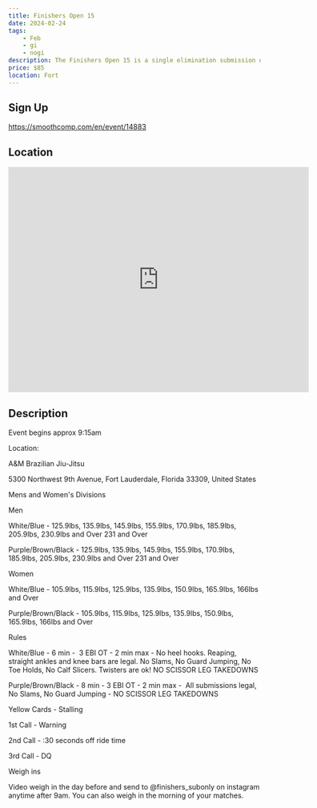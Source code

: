 ```yaml
---
title: Finishers Open 15
date: 2024-02-24
tags:
    - Feb
    - gi 
    - nogi 
description: The Finishers Open 15 is a single elimination submission only, tournament open to the public
price: $85
location: Fort
---
```

## Sign Up
https://smoothcomp.com/en/event/14883

## Location
<iframe src="https://www.google.com/maps/embed?pb=!1m18!1m12!1m3!1d12345.6789!2d-80.1534993!3d26.1922868!2m3!1f0!2f0!3f0!3m2!1i1024!2i768!4f13.1!3m3!1m2!1s0x0%3A0x0!2z26.1922868!5e0!3m2!1sen!2sus!4v1234567890" width="600" height="450" style="border:0;" allowfullscreen="" loading="lazy"></iframe>

## Description
Event begins approx 9:15am


Location: 


A&M Brazilian Jiu-Jitsu


5300 Northwest 9th Avenue, Fort Lauderdale, Florida 33309, United States


Mens and Women's Divisions 


Men


White/Blue - 125.9lbs, 135.9lbs, 145.9lbs, 155.9lbs, 170.9lbs, 185.9lbs, 205.9lbs, 230.9lbs and Over 231 and Over


Purple/Brown/Black - 125.9lbs, 135.9lbs, 145.9lbs, 155.9lbs, 170.9lbs, 185.9lbs, 205.9lbs, 230.9lbs and Over 231 and Over


Women


White/Blue - 105.9lbs, 115.9lbs, 125.9lbs, 135.9lbs, 150.9lbs, 165.9lbs, 166lbs and Over


Purple/Brown/Black - 105.9lbs, 115.9lbs, 125.9lbs, 135.9lbs, 150.9lbs, 165.9lbs, 166lbs and Over


Rules 


White/Blue - 6 min -  3 EBI OT - 2 min max - No heel hooks. Reaping, straight ankles and knee bars are legal. No Slams, No Guard Jumping, No Toe Holds, No Calf Slicers. Twisters are ok! NO SCISSOR LEG TAKEDOWNS


Purple/Brown/Black - 8 min - 3 EBI OT - 2 min max -  All submissions legal, No Slams, No Guard Jumping - NO SCISSOR LEG TAKEDOWNS


Yellow Cards - Stalling


1st Call - Warning


2nd Call - :30 seconds off ride time 


3rd Call - DQ 


Weigh ins 


Video weigh in the day before and send to @finishers_subonly on instagram anytime after 9am. You can also weigh in the morning of your matches.